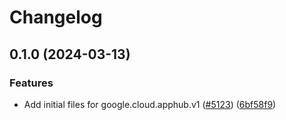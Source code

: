 # Changelog

## 0.1.0 (2024-03-13)


### Features

* Add initial files for google.cloud.apphub.v1 ([#5123](https://github.com/googleapis/google-cloud-node/issues/5123)) ([6bf58f9](https://github.com/googleapis/google-cloud-node/commit/6bf58f91aff3ed22a9bf3b0abe895baeb9ac4f8d))
